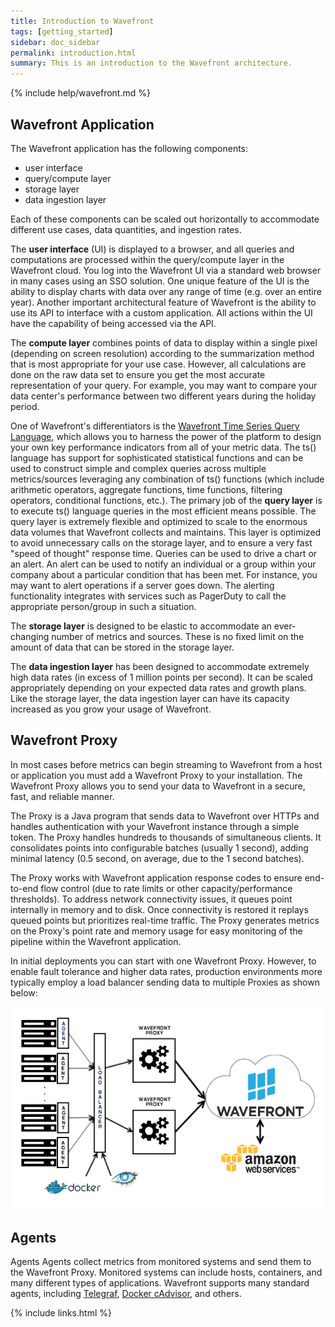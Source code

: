 ```yaml
---
title: Introduction to Wavefront
tags: [getting_started]
sidebar: doc_sidebar
permalink: introduction.html
summary: This is an introduction to the Wavefront architecture.
---
```


{% include help/wavefront.md %}


## Wavefront Application

The Wavefront application has the following components:

-   user interface
-   query/compute layer
-   storage layer
-   data ingestion layer


Each of these components can be scaled out horizontally to accommodate different use cases, data quantities, and ingestion rates.

The **user interface** (UI) is displayed to a browser, and all queries and computations are processed within the query/compute layer in the Wavefront cloud.  You log into the Wavefront UI via a standard web browser in many cases using an SSO solution.  One unique feature of the UI is the ability to display charts with data over any range of time (e.g. over an entire year). Another important architectural feature of Wavefront is the ability to use its API to interface with a custom application.  All actions within the UI have the capability of being accessed via the API.

The **compute layer** combines points of data to display within a single pixel (depending on screen resolution) according to the summarization method that is most appropriate for your use case.  However, all calculations are done on the raw data set to ensure you get the most accurate representation of your query.  For example, you may want to compare your data center's performance between two different years during the holiday period.

One of Wavefront's differentiators is the [Wavefront Time Series Query Language](time_series_language_reference.html), which allows you to harness the power of the platform to design your own key performance indicators from all of your metric data. The ts() language has support for sophisticated statistical functions and can be used to construct simple and complex queries across multiple metrics/sources leveraging any combination of ts() functions (which include arithmetic operators, aggregate functions, time functions, filtering operators, conditional functions, etc.). The primary job of the **query layer** is to execute ts() language queries in the most efficient means possible. The query layer is extremely flexible and optimized to scale to the enormous data volumes that Wavefront collects and maintains. This layer is optimized to avoid unnecessary calls on the storage layer, and to ensure a very fast "speed of thought" response time.   Queries can be used to drive a chart or an alert.  An alert can be used to notify an individual or a group within your company about a particular condition that has been met.  For instance, you may want to alert operations if a server goes down.  The alerting functionality integrates with services such as PagerDuty to call the appropriate person/group in such a situation.

The **storage layer** is designed to be elastic to accommodate an ever-changing number of metrics and sources.  These is no fixed limit on the amount of data that can be stored in the storage layer.

The **data ingestion layer** has been designed to accommodate extremely high data rates (in excess of 1 million points per second).  It can be scaled appropriately depending on your expected data rates and growth plans.  Like the storage layer, the data ingestion layer can have its capacity increased as you grow your usage of Wavefront.


## Wavefront Proxy

In most cases before metrics can begin streaming to Wavefront from a host or application you must add a Wavefront Proxy to your installation. The Wavefront Proxy allows you to send your data to Wavefront in a secure, fast, and reliable manner.

The Proxy is a Java program that sends data to Wavefront over HTTPs and handles authentication with your Wavefront instance through a simple token. The Proxy handles hundreds to thousands of simultaneous clients. It   consolidates points into configurable batches (usually 1 second), adding minimal latency (0.5 second, on average, due to the 1 second batches).

The Proxy works with Wavefront application response codes to ensure end-to-end flow control (due to rate limits or other capacity/performance thresholds). To address network connectivity issues, it queues point internally in memory and to disk. Once connectivity is restored it replays queued points but prioritizes real-time traffic. The Proxy generates metrics on the Proxy's point rate and memory usage for easy monitoring of the pipeline within the Wavefront application.

In initial deployments you can start with one Wavefront Proxy. However, to enable fault tolerance and higher data rates, production environments more typically employ a load balancer sending data to multiple Proxies as shown below:

![Wavefront architecture load balanced](images/wavefront_architecture_lb.png)

## Agents

Agents
Agents collect metrics from monitored systems and send them to the Wavefront Proxy. Monitored systems can include hosts, containers, and many different types of applications. Wavefront supports many standard agents, including [Telegraf](https://github.com/influxdata/telegraf), [Docker cAdvisor​](https://github.com/google/cadvisor), and others.

{% include links.html %}
